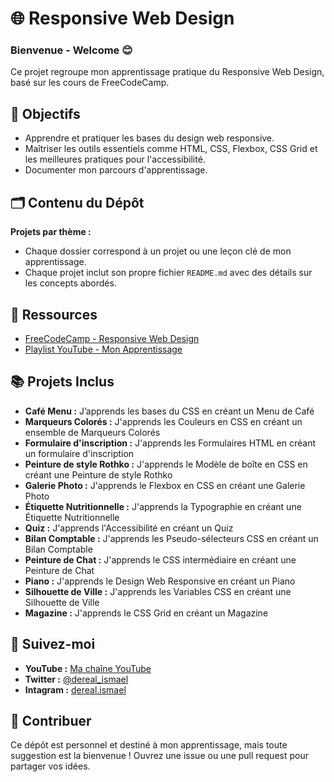# 🌐 Responsive Web Design
### Bienvenue - Welcome 😊
Ce projet regroupe mon apprentissage pratique du Responsive Web Design, basé sur les cours de FreeCodeCamp.

## 🎯 Objectifs  
- Apprendre et pratiquer les bases du design web responsive.  
- Maîtriser les outils essentiels comme HTML, CSS, Flexbox, CSS Grid et les meilleures pratiques pour l'accessibilité.  
- Documenter mon parcours d'apprentissage.
  
## 🗂️ Contenu du Dépôt  
**Projets par thème :**  
   - Chaque dossier correspond à un projet ou une leçon clé de mon apprentissage.  
   - Chaque projet inclut son propre fichier `README.md` avec des détails sur les concepts abordés.

## 🔗 Ressources  
- [FreeCodeCamp - Responsive Web Design](https://www.freecodecamp.org/learn/2022/responsive-web-design/)  
- [Playlist YouTube - Mon Apprentissage](https://www.youtube.com/watch?v=jgtOo87Tft8&list=PLCfWsbfoICpsWUdSJ7E-bON8uE0qDbfb2)

## 📚 Projets Inclus 
- **Café Menu :** J’apprends les bases du CSS en créant un Menu de Café
- **Marqueurs Colorés :** J'apprends les Couleurs en CSS en créant un ensemble de Marqueurs Colorés
- **Formulaire d'inscription :** J'apprends les Formulaires HTML en créant un formulaire d'inscription
- **Peinture de style Rothko :** J'apprends le Modèle de boîte en CSS en créant une Peinture de style Rothko
- **Galerie Photo :** J'apprends le Flexbox en CSS en créant une Galerie Photo
- **Étiquette Nutritionnelle :**  J'apprends la Typographie en créant une Étiquette Nutritionnelle
- **Quiz :** J'apprends l'Accessibilité en créant un Quiz
- **Bilan Comptable :** J'apprends les Pseudo-sélecteurs CSS en créant un Bilan Comptable
- **Peinture de Chat :** J'apprends le CSS intermédiaire en créant une Peinture de Chat
- **Piano :** J'apprends le Design Web Responsive en créant un Piano
- **Silhouette de Ville :** J'apprends les Variables CSS en créant une Silhouette de Ville
- **Magazine :** J'apprends le CSS Grid en créant un Magazine
  

## 🚀 Suivez-moi  
- **YouTube :** [Ma chaîne YouTube](https://www.youtube.com/@licode30)
- **Twitter :** [@dereal_ismael](https://x.com/dereal_ismael)
- **Intagram :** [dereal.ismael](https://www.instagram.com/dereal.ismael/)

  
## 🤝 Contribuer  
Ce dépôt est personnel et destiné à mon apprentissage, mais toute suggestion est la bienvenue ! Ouvrez une issue ou une pull request pour partager vos idées.
